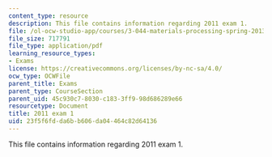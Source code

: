 ```yaml
---
content_type: resource
description: This file contains information regarding 2011 exam 1.
file: /ol-ocw-studio-app/courses/3-044-materials-processing-spring-2013/23f5f6fdda6bb606da04464c82d64136_MIT3_044S13_2011exam1.pdf
file_size: 717791
file_type: application/pdf
learning_resource_types:
- Exams
license: https://creativecommons.org/licenses/by-nc-sa/4.0/
ocw_type: OCWFile
parent_title: Exams
parent_type: CourseSection
parent_uid: 45c930c7-8030-c183-3ff9-98d686289e66
resourcetype: Document
title: 2011 exam 1
uid: 23f5f6fd-da6b-b606-da04-464c82d64136
---
```

This file contains information regarding 2011 exam 1.